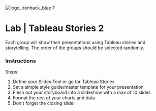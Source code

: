 ![logo_ironhack_blue 7](https://user-images.githubusercontent.com/23629340/40541063-a07a0a8a-601a-11e8-91b5-2f13e4e6b441.png)

# Lab | Tableau Stories 2

Each group will show their presentations using Tableau stories and storytelling. The order of the groups should be selected randomly. 

### Instructions

Steps:

1. Define your Slides Tool or go for Tableau Stories
2. Set a simple style guide/master template for your presentation
3. Flesh out your storyboard into a slideshow with a max of 10 slides
4. Format the rest of your charts and data
5. Don't forget the closing slide! 
